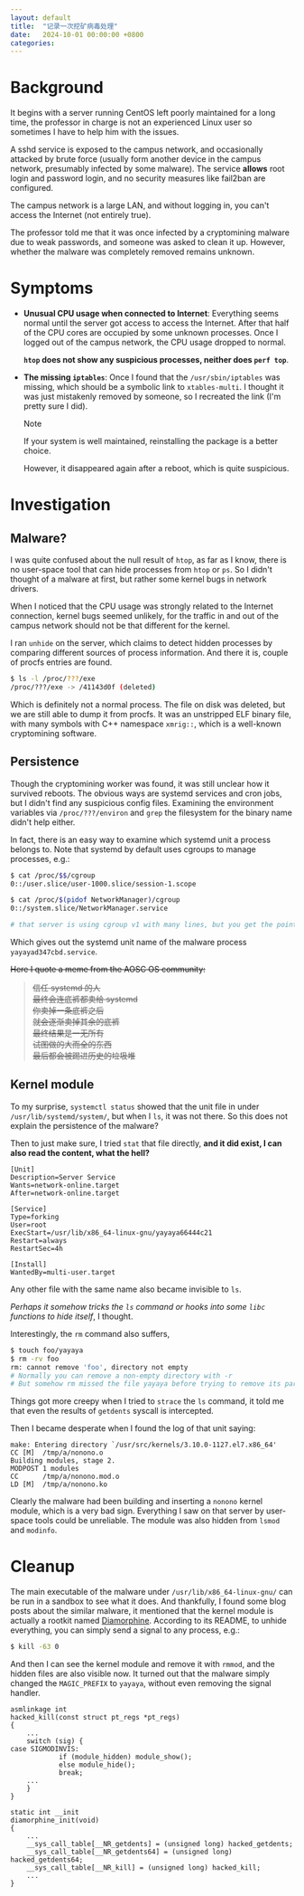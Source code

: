 ```yaml
---
layout: default
title:  "记录一次挖矿病毒处理"
date:   2024-10-01 00:00:00 +0800
categories:
---
```


# Background

It begins with a server running CentOS left poorly maintained for a long time,
the professor in charge is not an experienced Linux user so sometimes I have to help him with the issues.

A sshd service is exposed to the campus network, and occasionally attacked by brute force
(usually form another device in the campus network, presumably infected by some malware).
The service **allows** root login and password login, and no security measures like fail2ban are configured.

The campus network is a large LAN, and without logging in, you can't access the Internet (not entirely true).

The professor told me that it was once infected by a cryptomining malware due to weak passwords,
and someone was asked to clean it up.
However, whether the malware was completely removed remains unknown.


# Symptoms

- **Unusual CPU usage when connected to Internet**:
  Everything seems normal until the server got access to access the Internet.
  After that half of the CPU cores are occupied by some unknown processes.
  Once I logged out of the campus network, the CPU usage dropped to normal.

  **`htop` does not show any suspicious processes, neither does `perf top`**.

- **The missing `iptables`**:
  Once I found that the `/usr/sbin/iptables` was missing, which should be a symbolic link to `xtables-multi`.
  I thought it was just mistakenly removed by someone, so I recreated the link (I'm pretty sure I did).
  > [!NOTE]
  > If your system is well maintained, reinstalling the package is a better choice.

  However, it disappeared again after a reboot, which is quite suspicious.

# Investigation

## Malware?

I was quite confused about the null result of `htop`, as far as I know,
there is no user-space tool that can hide processes from `htop` or `ps`.
So I didn't thought of a malware at first, but rather some kernel bugs in network drivers.

When I noticed that the CPU usage was strongly related to the Internet connection,
kernel bugs seemed unlikely, for the traffic in and out of the campus network should not be that different for the kernel.

I ran `unhide` on the server,
which claims to detect hidden processes by comparing different sources of process information.
And there it is, couple of procfs entries are found.

```bash
$ ls -l /proc/???/exe
/proc/???/exe -> /41143d0f (deleted)
```
Which is definitely not a normal process.
The file on disk was deleted, but we are still able to dump it from procfs.
It was an unstripped ELF binary file, with many symbols with C++ namespace `xmrig::`,
which is a well-known cryptomining software.

## Persistence

Though the cryptomining worker was found, it was still unclear how it survived reboots.
The obvious ways are systemd services and cron jobs, but I didn't find any suspicious config files.
Examining the environment variables via `/proc/???/environ`
and `grep` the filesystem for the binary name didn't help either.

In fact, there is an easy way to examine which systemd unit a process belongs to.
Note that systemd by default uses cgroups to manage processes, e.g.:
```bash
$ cat /proc/$$/cgroup
0::/user.slice/user-1000.slice/session-1.scope

$ cat /proc/$(pidof NetworkManager)/cgroup
0::/system.slice/NetworkManager.service

# that server is using cgroup v1 with many lines, but you get the point
```
Which gives out the systemd unit name of the malware process `yayayad347cbd.service`.

~~Here I quote a meme from the AOSC OS community:~~
> ~~信任 systemd 的人~~  
> ~~最终会连底裤都卖给 systemd~~  
> ~~你卖掉一条底裤之后~~  
> ~~就会逐渐卖掉其余的底裤~~  
> ~~最终结果是一无所有~~  
> ~~试图做的大而全的东西~~  
> ~~最后都会被踢进历史的垃圾堆~~  

## Kernel module

To my surprise, `systemctl status` showed that the unit file in under `/usr/lib/systemd/system/`,
but when I `ls`, it was not there. So this does not explain the persistence of the malware?

Then to just make sure, I tried `stat` that file directly,
**and it did exist, I can also read the content, what the hell?**
```systemd
[Unit]
Description=Server Service
Wants=network-online.target
After=network-online.target

[Service]
Type=forking
User=root
ExecStart=/usr/lib/x86_64-linux-gnu/yayaya66444c21
Restart=always
RestartSec=4h

[Install]
WantedBy=multi-user.target
```
Any other file with the same name also became invisible to `ls`.

*Perhaps it somehow tricks the `ls` command or hooks into some `libc` functions to hide itself*, I thought.

Interestingly, the `rm` command also suffers,
```bash
$ touch foo/yayaya
$ rm -rv foo
rm: cannot remove 'foo', directory not empty
# Normally you can remove a non-empty directory with -r
# But somehow rm missed the file yayaya before trying to remove its parent directory
```

Things got more creepy when I tried to `strace` the `ls` command,
it told me that even the results of `getdents` syscall is intercepted.

Then I became desperate when I found the log of that unit saying:
```
make: Entering directory `/usr/src/kernels/3.10.0-1127.el7.x86_64'
CC [M]  /tmp/a/nonono.o
Building modules, stage 2.
MODPOST 1 modules
CC      /tmp/a/nonono.mod.o
LD [M]  /tmp/a/nonono.ko
```
Clearly the malware had been building and inserting a `nonono` kernel module, which is a very bad sign.
Everything I saw on that server by user-space tools could be unreliable.
The module was also hidden from `lsmod` and `modinfo`.

# Cleanup

The main executable of the malware under `/usr/lib/x86_64-linux-gnu/` can be run in a sandbox to see what it does.
And thankfully, I found some blog posts about the similar malware,
it mentioned that the kernel module is actually a rootkit named [Diamorphine](https://github.com/m0nad/Diamorphine).
According to its README, to unhide everything, you can simply send a signal to any process, e.g.:
```bash
$ kill -63 0
```
And then I can see the kernel module and remove it with `rmmod`, and the hidden files are also visible now.
It turned out that the malware simply changed the `MAGIC_PREFIX` to `yayaya`, without even removing the signal handler.

```
asmlinkage int
hacked_kill(const struct pt_regs *pt_regs)
{
	...
	switch (sig) {
case SIGMODINVIS:
			if (module_hidden) module_show();
			else module_hide();
			break;
	...
	}
}

static int __init
diamorphine_init(void)
{
	...
	__sys_call_table[__NR_getdents] = (unsigned long) hacked_getdents;
	__sys_call_table[__NR_getdents64] = (unsigned long) hacked_getdents64;
	__sys_call_table[__NR_kill] = (unsigned long) hacked_kill;
	...
}
```

